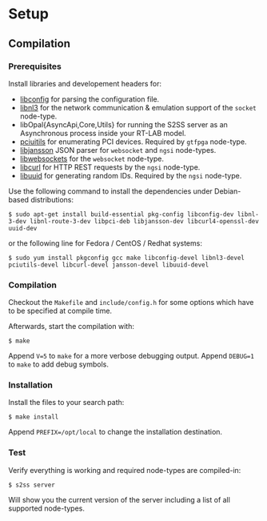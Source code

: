# Setup

## Compilation

### Prerequisites

Install libraries and developement headers for:

 - [libconfig](http://www.hyperrealm.com/libconfig/) for parsing the configuration file.
 - [libnl3](http://www.infradead.org/~tgr/libnl/) for the network communication & emulation support of the `socket` node-type.
 - libOpal{AsyncApi,Core,Utils} for running the S2SS server as an Asynchronous process inside your RT-LAB model.
 - [pciuitils](http://mj.ucw.cz/sw/pciutils/) for enumerating PCI devices. Required by `gtfpga` node-type.
 - [libjansson](http://www.digip.org/jansson/) JSON parser for `websocket` and `ngsi` node-types.
 - [libwebsockets](http://libwebsockets.org) for the `websocket` node-type.
 - [libcurl](https://curl.haxx.se/libcurl/) for HTTP REST requests by the `ngsi` node-type.
 - [libuuid](http://sourceforge.net/projects/libuuid/) for generating random IDs. Required by the `ngsi` node-type.
 
Use the following command to install the dependencies under Debian-based distributions:

    $ sudo apt-get install build-essential pkg-config libconfig-dev libnl-3-dev libnl-route-3-dev libpci-deb libjansson-dev libcurl4-openssl-dev uuid-dev

or the following line for Fedora / CentOS / Redhat systems:

    $ sudo yum install pkgconfig gcc make libconfig-devel libnl3-devel pciutils-devel libcurl-devel jansson-devel libuuid-devel

### Compilation

Checkout the `Makefile` and `include/config.h` for some options which have to be specified at compile time.

Afterwards, start the compilation with:

	$ make

Append `V=5` to `make` for a more verbose debugging output.
Append `DEBUG=1` to `make` to add debug symbols.

### Installation

Install the files to your search path:

	$ make install

Append `PREFIX=/opt/local` to change the installation destination.

### Test

Verify everything is working and required node-types are compiled-in:

	$ s2ss server

Will show you the current version of the server including a list of all supported node-types.
